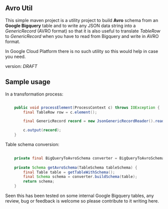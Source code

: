 Avro Util
---

This simple maven project is a utility project to build **Avro** schema from an **Google Bigquery** table
and to write any JSON data string into a _GenericRecord_ (AVRO format) so that it is also useful to 
translate _TableRow_ to _GenericRecord_ when you have to read from Bigquery and write in AVRO format.

In Google Cloud Platform there is no such utility so this would help in case you need.

version: _DRAFT_

Sample usage
---

In a transformation process: 

```java

	public void processElement(ProcessContext c) throws IOException {
		final TableRow row = c.element();

		final GenericRecord record = new JsonGenericRecordReader().read(row, schema);

		c.output(record);
	}
```

Table schema conversion: 

```java
	
	private final BigQueryToAvroSchema converter = BigQueryToAvroSchema.getInstance();
	
	private Schema getAvroSchema(TableSchema tableSchema) {
		final Table table = getTableWithSchema();
		final Schema schema = converter.buildSchema(table);
		return schema;
	}
```

Seen this has been tested on some internal Google Bigquery tables, 
any review, bug or feedback is welcome so please contribute to it writing here.